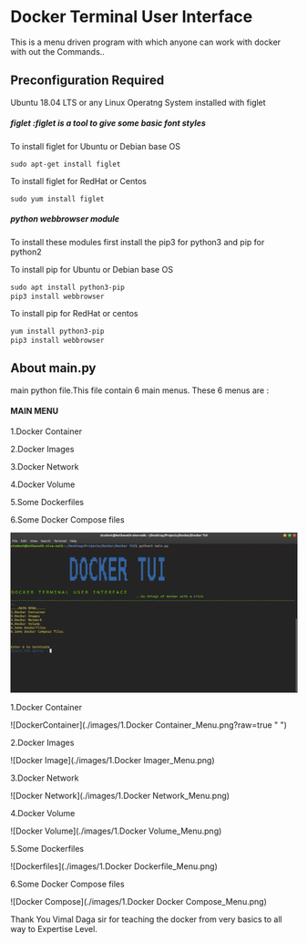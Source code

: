 # Docker Terminal User Interface 

This is a menu driven program with which anyone can work with docker with out the Commands.. 

## Preconfiguration Required 
  Ubuntu 18.04 LTS or any Linux Operatng System installed with figlet 

##### figlet :figlet is a tool to give some basic font styles 

To install figlet for Ubuntu or Debian base OS 
```
sudo apt-get install figlet
```
To install figlet for RedHat or Centos
```
sudo yum install figlet
```

##### python webbrowser module

To install these modules first install the pip3 for python3 and pip for python2

To install pip for Ubuntu or Debian base OS 
```
sudo apt install python3-pip
pip3 install webbrowser 
```
To install pip for RedHat or centos  
```
yum install python3-pip
pip3 install webbrowser
```

## About main.py

main python file.This file contain 6 main menus. These 6 menus are :
#### MAIN MENU
1.Docker Container

2.Docker Images

3.Docker Network

4.Docker Volume

5.Some Dockerfiles

6.Some Docker Compose files

![main menu](./images/0.Main_Menu.png?raw=true)

1.Docker Container

![DockerContainer](./images/1.Docker Container_Menu.png?raw=true " ")

2.Docker Images

![Docker Image](./images/1.Docker Imager_Menu.png)

3.Docker Network

![Docker Network](./images/1.Docker Network_Menu.png)

4.Docker Volume

![Docker Volume](./images/1.Docker Volume_Menu.png)

5.Some Dockerfiles

![Dockerfiles](./images/1.Docker Dockerfile_Menu.png)

6.Some Docker Compose files

![Docker Compose](./images/1.Docker Docker Compose_Menu.png)



Thank You Vimal Daga sir for teaching the docker from very basics to all way to Expertise Level.
